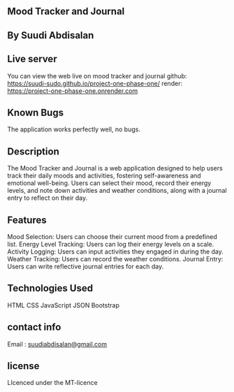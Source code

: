 ## Mood Tracker and Journal
## By Suudi Abdisalan
## Live server
You can view the web live on mood tracker and journal
github: https://suudi-sudo.github.io/project-one-phase-one/
render: https://project-one-phase-one.onrender.com

## Known Bugs
The application works perfectly well, no bugs.

## Description
The Mood Tracker and Journal is a web application designed to help users track their daily moods and activities, fostering self-awareness and emotional well-being. Users can select their mood, record their energy levels, and note down activities and weather conditions, along with a journal entry to reflect on their day.

## Features
Mood Selection: Users can choose their current mood from a predefined list.
Energy Level Tracking: Users can log their energy levels on a scale.
Activity Logging: Users can input activities they engaged in during the day.
Weather Tracking: Users can record the weather conditions.
Journal Entry: Users can write reflective journal entries for each day.
## Technologies Used
HTML
CSS
JavaScript
JSON
Bootstrap
## contact info
Email : suudiabdisalan@gmail.com

## license
LIcenced under the MT-licence
